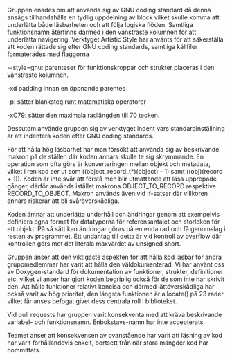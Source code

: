 Gruppen enades om att använda sig av GNU coding standard då denna ansågs tillhandahålla en tydlig uppdelning av block vilket skulle komma att underlätta
både läsbarheten och att följa logiska flöden. Samtliga funktionsnamn återfinns därmed i den vänstraste kolumnen för att underlätta navigering.
Verktyget Artistic Style har använts för att säkerställa att koden rättade sig efter GNU coding standards, samtliga källfiler formaterades med flaggorna

--style=gnu: parenteser för funktionskroppar och strukter placeras i den vänstraste kolumnen.

-xd padding innan en öppnande parentes

-p: sätter blanksteg runt matematiska operatorer

-xC79: sätter den maximala radlängden till 70 tecken.

Dessutom använde gruppen sig av verktyget indent vars standardinställning är att indentera koden efter GNU coding standards.

För att hålla hög läsbarhet har man försökt att använda sig av beskrivande makron på de ställen där koden annars skulle te sig skrymmande.
En operation som ofta görs är konverteringen mellan objekt och metadata, vilket i ren kod ser ut som ((object_record_t*)(object) - 1) samt ((obj)(record + 1)).
Koden är inte svår att förstå men blir utmattande att läsa upprepade gånger, därför används istället makrona OBJECT_TO_RECORD respektive RECORD_TO_OBJECT.
Makron används även vid if-satser där villkoren annars riskerar att bli svåröverskådliga.

Koden ämnar att underlätta underhåll och ändringar genom att exempelvis definiera egna format för datatyperna för referensantalet och storleken för ett objekt.
På så sätt kan ändringar göras på en enda rad och få genomslag i resten av programmet.
Ett undantag till detta är vid kontroll av overflow där kontrollen görs mot det literala maxvärdet av unsigned short.

Gruppen anser att den viktigaste aspekten för att hålla kod läsbar för andra gruppmedlemmar har varit att hålla den väldokumenterad.
Vi har använt oss av Doxygen-standard för dokumentation av funktioner, strukter, definitioner etc. vilket vi anser har gjort koden begriplig också för de som inte har skrivit den.
Att hålla funktioner relativt koncisa och därmed lättöverskådliga har också varit av hög prioritet, den längsta funktionen är allocate() på 23 rader vilket får anses befogat
givet dess centrala roll i biblioteket.

Vid pull requests har gruppen varit konsekventa med att kräva beskrivande variabel- och funktionsnamn. Enbokstavs-namn har inte accepterats.

Teamet anser att konsekvensen av ovanstående har varit att läsning av kod har varit förhållandevis enkelt, bortsett från när stora mängder kod har committats.
